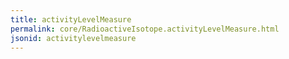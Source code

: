 ```yaml
---
title: activityLevelMeasure
permalink: core/RadioactiveIsotope.activityLevelMeasure.html
jsonid: activitylevelmeasure
---
```

